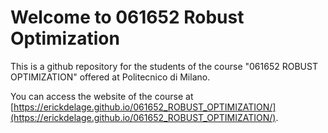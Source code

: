 # Welcome to 061652 Robust Optimization

This is a github repository for the students of the course "061652 ROBUST OPTIMIZATION" offered at Politecnico di Milano.

You can access the website of the course at [https://erickdelage.github.io/061652_ROBUST_OPTIMIZATION/](https://erickdelage.github.io/061652_ROBUST_OPTIMIZATION/).
